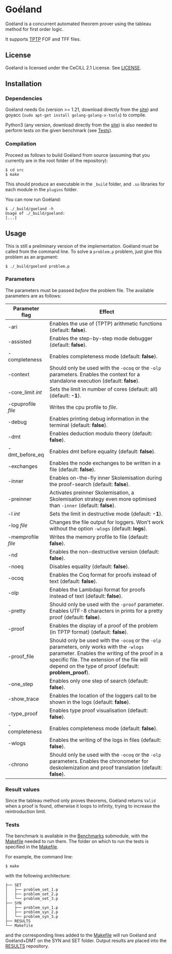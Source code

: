 # Goéland

Goéland is a concurrent automated theorem prover using the tableau method for first order logic.

It supports [TPTP](http://tptp.org/) FOF and TFF files.

## License

Goéland is licensed under the CeCILL 2.1 License. See [LICENSE](LICENSE).

## Installation

### Dependencies

Goéland needs Go (version >= 1.21, download directly from the [site](https://go.dev/)) and goyacc (`sudo apt-get install golang-golang-x-tools`) to compile.

Python3 (any version, download directly from the [site](https://www.python.org/downloads/)) is also needed to perform tests on the given benchmark (see  [Tests](#tests)).

### Compilation

Proceed as follows to build Goéland from source (assuming that you currently are in the root folder of the repository):
```console
$ cd src
$ make
```
This should produce an executable in the `_build` folder, and `.so` libraries for each module in the `plugins` folder.

You can now run Goéland:
```console
$ ./_build/goeland -h
Usage of ./_build/goeland:
[...]
```

## Usage

This is still a preliminary version of the implementation. Goéland must be called from the command line. To solve a `problem.p` problem, just give this problem as an argument:
```console
$ ./_build/goeland problem.p
```

### Parameters

The parameters must be passed *before* the problem file. The available parameters are as follows:

| Parameter flag | Effect |
|--------------------------|-----------|
| -ari | Enables the use of (TPTP) arithmetic functions (default: **false**). |
| -assisted | Enables the step-by-step mode debugger (default: **false**). |
| -completeness | Enables completeness mode (default: **false**). |
| -context | Should only be used with the `-ocoq` or the `-olp` parameters.  Enables the context for a standalone execution (default: **false**). |
| -core_limit *int* | Sets the limit in number of cores (default: all) (default: **-1**). |
| -cpuprofile *file* | Writes the cpu profile to *file*. |
| -debug | Enables printing debug information in the terminal (default: **false**). |
| -dmt | Enables deduction modulo theory (default: **false**). |
| -dmt_before_eq | Enables dmt before equality (default: **false**). |
| -exchanges | Enables the node exchanges to be written in a file (default: **false**). |
| -inner | Enables on-the-fly inner Skolemisation during the proof-search (default: **false**). |
| -preinner | Activates preinner Skolemisation, a Skolemisation strategy even more optimised than `-inner` (default: **false**). |
| -l *int* | Sets the limit in destructive mode (default: **-1**). |
| -log *file* | Changes the file output for loggers. Won't work without the option `-wlogs` (default: **logs**). |
| -memprofile *file* | Writes the memory profile to file (default: **false**). |
| -nd | Enables the non-destructive version (default: **false**). |
| -noeq | Disables equality (default: **false**). |
| -ocoq | Enables the Coq format for proofs instead of text (default: **false**). |
| -olp | Enables the Lambdapi format for proofs instead of text (default: **false**). |
| -pretty | Should only be used with the `-proof` parameter. Enables UTF-8 characters in prints for a pretty proof (default: **false**). |
| -proof | Enables the display of a proof of the problem (in TPTP format) (default: **false**). |
| -proof_file | Should only be used with the `-ocoq` or the `-olp` parameters, only works with the `-wlogs` parameter. Enables the writing of the proof in a specific file. The extension of the file will depend on the type of proof (default: **problem_proof**). |
| -one_step | Enables only one step of search (default: **false**). |
| -show_trace | Enables the location of the loggers call to be shown in the logs (default: **false**). |
| -type_proof | Enables type proof visualisation (default: **false**). |
| -completeness | Enables completeness mode (default: **false**). |
| -wlogs | Enables the writing of the logs in files (default: **false**). |
| -chrono | Should only be used with the `-ocoq` or the `-olp` parameters. Enables the chronometer for deskolemization and proof translation (default: **false**). |

### Result values

Since the tableau method only proves theorems, Goéland returns `Valid` when a proof is found, otherwise it loops to infinity, trying to increase the reintroduction limit.

### Tests <a id="tests"></a>

The benchmark is available in the [Benchmarks](https://github.com/GoelandProver/GoelandBenchmarks/) submodule, with the [Makefile](https://github.com/GoelandProver/GoelandBenchmarks/blob/main/Makefile) needed to run them. The folder on which to run the tests is specified in the [Makefile](https://github.com/GoelandProver/GoelandBenchmarks/blob/main/Makefile).

For example, the command line:
```console
$ make
```
with the following architecture: 
```console
├── SET
│   ├── problem_set_1.p
│   ├── problem_set_2.p
│   └── problem_set_3.p
├── SYN
│   ├── problem_syn_1.p
│   ├── problem_syn_2.p
│   └── problem_syn_3.p
├── RESULTS
└── Makefile
```
and the corresponding lines added to the [Makefile](https://github.com/GoelandProver/GoelandBenchmarks/blob/main/Makefile) will run Goéland and Goéland+DMT on the SYN and SET folder. Output results are placed into the [RESULTS](https://github.com/GoelandProver/GoelandBenchmarks/tree/main/RESULTS) repository. 

